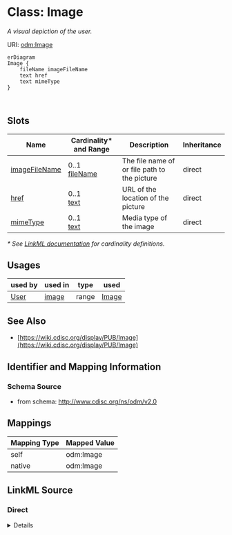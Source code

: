 # Class: Image

_A visual depiction of the user._




URI: [odm:Image](http://www.cdisc.org/ns/odm/v2.0/Image)


```mermaid
erDiagram
Image {
    fileName imageFileName  
    text href  
    text mimeType  
}



```



<!-- no inheritance hierarchy -->


## Slots

| Name | Cardinality* and Range | Description | Inheritance |
| ---  | --- | --- | --- |
| [imageFileName](imageFileName.md) | 0..1 <br/> [fileName](fileName.md) | The file name of or file path to the picture | direct |
| [href](href.md) | 0..1 <br/> [text](text.md) | URL of the location of the picture | direct |
| [mimeType](mimeType.md) | 0..1 <br/> [text](text.md) | Media type of the image | direct |

_* See [LinkML documentation](https://linkml.io/linkml/schemas/slots.html#slot-cardinality) for cardinality definitions._




## Usages

| used by | used in | type | used |
| ---  | --- | --- | --- |
| [User](User.md) | [image](image.md) | range | [Image](Image.md) |






## See Also

* [https://wiki.cdisc.org/display/PUB/Image](https://wiki.cdisc.org/display/PUB/Image)

## Identifier and Mapping Information







### Schema Source


* from schema: http://www.cdisc.org/ns/odm/v2.0





## Mappings

| Mapping Type | Mapped Value |
| ---  | ---  |
| self | odm:Image |
| native | odm:Image |





## LinkML Source

<!-- TODO: investigate https://stackoverflow.com/questions/37606292/how-to-create-tabbed-code-blocks-in-mkdocs-or-sphinx -->

### Direct

<details>
```yaml
name: Image
description: A visual depiction of the user.
from_schema: http://www.cdisc.org/ns/odm/v2.0
see_also:
- https://wiki.cdisc.org/display/PUB/Image
rank: 1000
slots:
- imageFileName
- href
- mimeType
slot_usage:
  imageFileName:
    name: imageFileName
    description: The file name of or file path to the picture
    comments:
    - 'Conditional

      range: fileName

      Either IamgeFileName or href must be present.'
    domain_of:
    - Image
    range: fileName
  href:
    name: href
    description: URL of the location of the picture
    comments:
    - 'Conditional

      range: text

      Either ImageFileName or href must be present.'
    domain_of:
    - Leaf
    - Include
    - ExternalCodeLib
    - Image
    - Coding
    range: text
  mimeType:
    name: mimeType
    description: Media type of the image
    comments:
    - 'Optional

      range: text

      Use of MimeType from the IANA list: http://www.iana.org/assignments/media-types/media-types.xhtml
      is recommended.'
    domain_of:
    - Image
    range: text
class_uri: odm:Image

```
</details>

### Induced

<details>
```yaml
name: Image
description: A visual depiction of the user.
from_schema: http://www.cdisc.org/ns/odm/v2.0
see_also:
- https://wiki.cdisc.org/display/PUB/Image
rank: 1000
slot_usage:
  imageFileName:
    name: imageFileName
    description: The file name of or file path to the picture
    comments:
    - 'Conditional

      range: fileName

      Either IamgeFileName or href must be present.'
    domain_of:
    - Image
    range: fileName
  href:
    name: href
    description: URL of the location of the picture
    comments:
    - 'Conditional

      range: text

      Either ImageFileName or href must be present.'
    domain_of:
    - Leaf
    - Include
    - ExternalCodeLib
    - Image
    - Coding
    range: text
  mimeType:
    name: mimeType
    description: Media type of the image
    comments:
    - 'Optional

      range: text

      Use of MimeType from the IANA list: http://www.iana.org/assignments/media-types/media-types.xhtml
      is recommended.'
    domain_of:
    - Image
    range: text
attributes:
  imageFileName:
    name: imageFileName
    description: The file name of or file path to the picture
    comments:
    - 'Conditional

      range: fileName

      Either IamgeFileName or href must be present.'
    from_schema: http://www.cdisc.org/ns/odm/v2.0
    rank: 1000
    alias: imageFileName
    owner: Image
    domain_of:
    - Image
    range: fileName
  href:
    name: href
    description: URL of the location of the picture
    comments:
    - 'Conditional

      range: text

      Either ImageFileName or href must be present.'
    from_schema: http://www.cdisc.org/ns/odm/v2.0
    rank: 1000
    alias: href
    owner: Image
    domain_of:
    - Leaf
    - Include
    - ExternalCodeLib
    - Image
    - Coding
    range: text
  mimeType:
    name: mimeType
    description: Media type of the image
    comments:
    - 'Optional

      range: text

      Use of MimeType from the IANA list: http://www.iana.org/assignments/media-types/media-types.xhtml
      is recommended.'
    from_schema: http://www.cdisc.org/ns/odm/v2.0
    rank: 1000
    alias: mimeType
    owner: Image
    domain_of:
    - Image
    range: text
class_uri: odm:Image

```
</details>